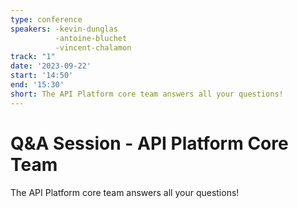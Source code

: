 ```yaml
---
type: conference
speakers: -kevin-dunglas
          -antoine-bluchet
          -vincent-chalamon
track: "1"
date: '2023-09-22'
start: '14:50'
end: '15:30'
short: The API Platform core team answers all your questions!
---
```


# Q&A Session -  API Platform Core Team

The API Platform core team answers all your questions!





